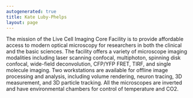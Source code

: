 ```yaml
---
autogenerated: true
title: Kate Luby-Phelps
layout: page
---
```


The mission of the Live Cell Imaging Core Facility is to provide
affordable access to modern optical microscopy for researchers in both
the clinical and the basic sciences. The facility offers a variety of
microscope imaging modalities including laser scanning confocal,
multiphoton, spinning disk confocal, wide-field deconvolution, CFP/YFP
FRET, TIRF, and single molecule imaging. Two workstations are available
for offline image processing and analysis, including volume rendering,
neuron tracing, 3D measurement, and 3D particle tracking. All the
microscopes are inverted and have environmental chambers for control of
temperature and CO2.
